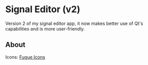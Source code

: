 # Signal Editor (v2)

Version 2 of my signal editor app, it now makes better use of Qt's capabilities and is more user-friendly.

## About

Icons: [Fugue Icons](https://p.yusukekamiyamane.com/)